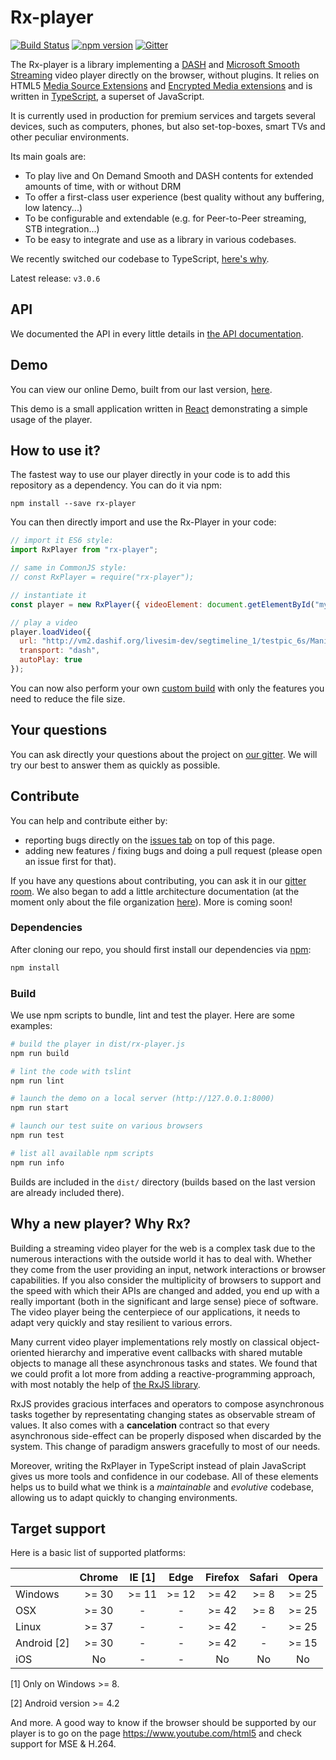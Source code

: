 # Rx-player

[![Build Status](https://travis-ci.org/canalplus/rx-player.svg?branch=master)](https://travis-ci.org/canalplus/rx-player)
[![npm version](https://badge.fury.io/js/rx-player.svg)](https://badge.fury.io/js/rx-player)
[![Gitter](https://img.shields.io/gitter/room/canalplus/rx-player.svg)](https://gitter.im/canalplus/rx-player)


The Rx-player is a library implementing a [DASH](https://en.wikipedia.org/wiki/Dynamic_Adaptive_Streaming_over_HTTP) and [Microsoft Smooth Streaming](https://www.iis.net/downloads/microsoft/smooth-streaming) video player directly on the browser, without plugins. It relies on HTML5 [Media Source Extensions](https://en.wikipedia.org/wiki/Media_Source_Extensions) and [Encrypted Media extensions](https://en.wikipedia.org/wiki/Encrypted_Media_Extensions) and is written in [TypeScript](http://www.typescriptlang.org/), a superset of JavaScript.

It is currently used in production for premium services and targets several devices, such as computers, phones, but also set-top-boxes, smart TVs and other peculiar environments.

Its main goals are:
  - To play live and On Demand Smooth and DASH contents for extended amounts of time, with or without DRM
  - To offer a first-class user experience (best quality without any buffering, low latency...)
  - To be configurable and extendable (e.g. for Peer-to-Peer streaming, STB integration...)
  - To be easy to integrate and use as a library in various codebases.

We recently switched our codebase to TypeScript, [here's why](./doc/why_typescript.md).

Latest release: ``v3.0.6``

## API

We documented the API in every little details in [the API documentation](./doc/api/index.md).

## Demo

You can view our online Demo, built from our last version, [here](http://canalplus.github.io/rx-player/).

This demo is a small application written in [React](https://github.com/facebook/react) demonstrating a simple usage of the player.

## How to use it?

The fastest way to use our player directly in your code is to add this repository as a dependency. You can do it via npm:
```
npm install --save rx-player
```

You can then directly import and use the Rx-Player in your code:
```js
// import it ES6 style:
import RxPlayer from "rx-player";

// same in CommonJS style:
// const RxPlayer = require("rx-player");

// instantiate it
const player = new RxPlayer({ videoElement: document.getElementById("my-video") });

// play a video
player.loadVideo({
  url: "http://vm2.dashif.org/livesim-dev/segtimeline_1/testpic_6s/Manifest.mpd",
  transport: "dash",
  autoPlay: true
});
```

You can now also perform your own [custom build](./doc/api/custom_builds.md) with only the features you need to reduce the file size.

## Your questions

You can ask directly your questions about the project on [our gitter](https://gitter.im/canalplus/rx-player). We will try our best to answer them as quickly as possible.

## Contribute

You can help and contribute either by:
  - reporting bugs directly on the [issues tab](https://github.com/canalplus/rx-player/issues) on top of this page.
  - adding new features / fixing bugs and doing a pull request (please open an issue first for that).

If you have any questions about contributing, you can ask it in our [gitter room](https://gitter.im/canalplus/rx-player). We also began to add a little architecture documentation (at the moment only about the file organization [here](./doc/architecture/files.md)). More is coming soon!

### Dependencies

After cloning our repo, you should first install our dependencies via [npm](https://www.npmjs.com/):
```sh
npm install
```

### Build

We use npm scripts to bundle, lint and test the player. Here are some examples:
```sh
# build the player in dist/rx-player.js
npm run build

# lint the code with tslint
npm run lint

# launch the demo on a local server (http://127.0.0.1:8000)
npm run start

# launch our test suite on various browsers
npm run test

# list all available npm scripts
npm run info
```

Builds are included in the ``dist/`` directory (builds based on the last version are already included there).

## Why a new player? Why Rx?

Building a streaming video player for the web is a complex task due to the numerous interactions with the outside world it has to deal with. Whether they come from the user providing an input, network interactions or browser capabilities. If you also consider the multiplicity of browsers to support and the speed with which their APIs are changed and added, you end up with a really important (both in the significant and large sense) piece of software. The video player being the centerpiece of our applications, it needs to adapt very quickly and stay resilient to various errors.

Many current video player implementations rely mostly on classical object-oriented hierarchy and imperative event callbacks with shared mutable objects to manage all these asynchronous tasks and states. We found that we could profit a lot more from adding a reactive-programming approach, with most notably the help of [the RxJS library](https://github.com/ReactiveX/rxjs).

RxJS provides gracious interfaces and operators to compose asynchronous tasks together by representating changing states as observable stream of values. It also comes with a **cancelation** contract so that every asynchronous side-effect can be properly disposed when discarded by the system. This change of paradigm answers gracefully to most of our needs.

Moreover, writing the RxPlayer in TypeScript instead of plain JavaScript gives us more tools and confidence in our codebase. All of these elements helps us to build what we think is a _maintainable_ and _evolutive_ codebase, allowing us to adapt quickly to changing environments.

## Target support

Here is a basic list of supported platforms:

|             |  Chrome   |   IE [1]  |  Edge   |  Firefox  |  Safari  |  Opera  |
|-------------|:---------:|:---------:|:-------:|:---------:|:--------:|:-------:|
| Windows     |   >= 30   |   >= 11   |  >= 12  |   >= 42   |   >= 8   |  >= 25  |
| OSX         |   >= 30   |     -     |    -    |   >= 42   |   >= 8   |  >= 25  |
| Linux       |   >= 37   |     -     |    -    |   >= 42   |    -     |  >= 25  |
| Android [2] |   >= 30   |     -     |    -    |   >= 42   |    -     |  >= 15  |
| iOS         |    No     |     -     |    -    |    No     |    No    |    No   |

[1] Only on Windows >= 8.

[2] Android version >= 4.2

And more. A good way to know if the browser should be supported by our player is to go
on the page https://www.youtube.com/html5 and check support for MSE & H.264.
